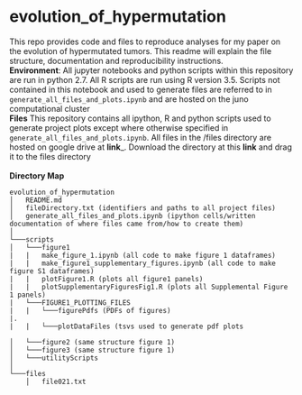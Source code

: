 # evolution_of_hypermutation
This repo provides code and files to reproduce analyses for my paper on the evolution of hypermutated tumors.  This readme will explain the file structure, documentation and reproducibility instructions.  <br>
**Environment**: All jupyter notebooks and python scripts within this repository are run in python 2.7.  All R scripts are run using R version 3.5. Scripts not contained in this notebook and used to generate files are referred to in <code>generate_all_files_and_plots.ipynb</code> and are hosted on the juno computational cluster<br>
**Files** This repository contains all ipython, R and python scripts used to generate project plots except where otherwise specified in <code>generate_all_files_and_plots.ipynb</code>.  All files in the /files directory are hosted on google drive at __link___.  Download the directory at this __link__ and drag it to the files directory  <br>
<br>
**Directory Map** 
```
evolution_of_hypermutation
│   README.md
│   fileDirectory.txt (identifiers and paths to all project files)    
│   generate_all_files_and_plots.ipynb (ipython cells/written documentation of where files came from/how to create them)
│
└───scripts
│   └───figure1
|   |   make_figure_1.ipynb (all code to make figure 1 dataframes)
|   |   make_figure1_supplementary_figures.ipynb (all code to make figure S1 dataframes)
|   |   plotFigure1.R (plots all figure1 panels)
|   |   plotSupplementaryFiguresFig1.R (plots all Supplemental Figure 1 panels)
|   └───FIGURE1_PLOTTING_FILES
|   |   └───figurePdfs (PDFs of figures)
|.  
|   |   └───plotDataFiles (tsvs used to generate pdf plots

│   └───figure2 (same structure figure 1)
│   └───figure3 (same structure figure 1)
│   └───utilityScripts
│
└───files
    │   file021.txt
```
